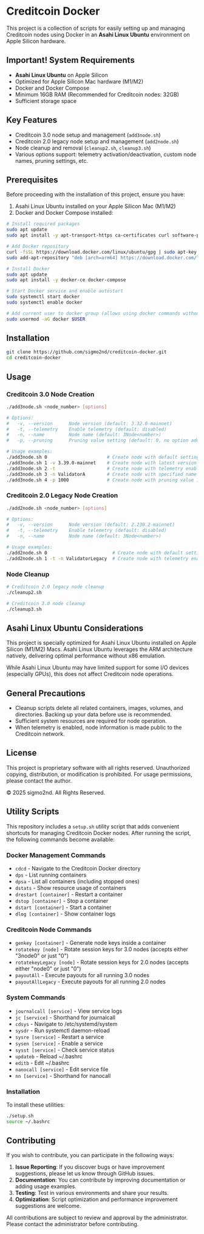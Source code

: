 # Creditcoin Docker

This project is a collection of scripts for easily setting up and managing Creditcoin nodes using Docker in an **Asahi Linux Ubuntu** environment on Apple Silicon hardware.

## Important! System Requirements

- **Asahi Linux Ubuntu** on Apple Silicon
- Optimized for Apple Silicon Mac hardware (M1/M2)
- Docker and Docker Compose
- Minimum 16GB RAM (Recommended for Creditcoin nodes: 32GB)
- Sufficient storage space

## Key Features

- Creditcoin 3.0 node setup and management (`add3node.sh`)
- Creditcoin 2.0 legacy node setup and management (`add2node.sh`)
- Node cleanup and removal (`cleanup2.sh`, `cleanup3.sh`)
- Various options support: telemetry activation/deactivation, custom node names, pruning settings, etc.

## Prerequisites

Before proceeding with the installation of this project, ensure you have:

1. Asahi Linux Ubuntu installed on your Apple Silicon Mac (M1/M2)
2. Docker and Docker Compose installed:
```bash
# Install required packages
sudo apt update
sudo apt install -y apt-transport-https ca-certificates curl software-properties-common

# Add Docker repository
curl -fsSL https://download.docker.com/linux/ubuntu/gpg | sudo apt-key add -
sudo add-apt-repository "deb [arch=arm64] https://download.docker.com/linux/ubuntu $(lsb_release -cs) stable"

# Install Docker
sudo apt update
sudo apt install -y docker-ce docker-compose

# Start Docker service and enable autostart
sudo systemctl start docker
sudo systemctl enable docker

# Add current user to docker group (allows using docker commands without sudo)
sudo usermod -aG docker $USER
```

## Installation
```bash
git clone https://github.com/sigmo2nd/creditcoin-docker.git
cd creditcoin-docker
```

## Usage

### Creditcoin 3.0 Node Creation

```bash
./add3node.sh <node_number> [options]

# Options:
#   -v, --version      Node version (default: 3.32.0-mainnet)
#   -t, --telemetry    Enable telemetry (default: disabled)
#   -n, --name         Node name (default: 3Node<number>)
#   -p, --pruning      Pruning value setting (default: 0, no option added if 0)

# Usage examples:
./add3node.sh 0                      # Create node with default settings
./add3node.sh 1 -v 3.39.0-mainnet    # Create node with latest version
./add3node.sh 2 -t                   # Create node with telemetry enabled
./add3node.sh 3 -n ValidatorA        # Create node with specified name
./add3node.sh 4 -p 1000              # Create node with pruning value 1000
```

### Creditcoin 2.0 Legacy Node Creation

```bash
./add2node.sh <node_number> [options]

# Options:
#   -v, --version      Node version (default: 2.230.2-mainnet)
#   -t, --telemetry    Enable telemetry (default: disabled)
#   -n, --name         Node name (default: 3Node<number>)

# Usage examples:
./add2node.sh 0                        # Create node with default settings
./add2node.sh 1 -t -n ValidatorLegacy  # Create node with telemetry enabled and specified name
```

### Node Cleanup

```bash
# Creditcoin 2.0 legacy node cleanup
./cleanup2.sh

# Creditcoin 3.0 node cleanup
./cleanup3.sh
```

## Asahi Linux Ubuntu Considerations

This project is specially optimized for Asahi Linux Ubuntu installed on Apple Silicon (M1/M2) Macs. Asahi Linux Ubuntu leverages the ARM architecture natively, delivering optimal performance without x86 emulation.

While Asahi Linux Ubuntu may have limited support for some I/O devices (especially GPUs), this does not affect Creditcoin node operations.

## General Precautions

- Cleanup scripts delete all related containers, images, volumes, and directories. Backing up your data before use is recommended.
- Sufficient system resources are required for node operation.
- When telemetry is enabled, node information is made public to the Creditcoin network.

## License

This project is proprietary software with all rights reserved. Unauthorized copying, distribution, or modification is prohibited. For usage permissions, please contact the author.

© 2025 sigmo2nd. All Rights Reserved.

## Utility Scripts

This repository includes a `setup.sh` utility script that adds convenient shortcuts for managing Creditcoin Docker nodes. After running the script, the following commands become available:

### Docker Management Commands
- `cdcd` - Navigate to the Creditcoin Docker directory
- `dps` - List running containers
- `dpsa` - List all containers (including stopped ones)
- `dstats` - Show resource usage of containers
- `drestart [container]` - Restart a container
- `dstop [container]` - Stop a container
- `dstart [container]` - Start a container
- `dlog [container]` - Show container logs

### Creditcoin Node Commands
- `genkey [container]` - Generate node keys inside a container
- `rotatekey [node]` - Rotate session keys for 3.0 nodes (accepts either "3node0" or just "0")
- `rotatekeyLegacy [node]` - Rotate session keys for 2.0 nodes (accepts either "node0" or just "0")
- `payoutAll` - Execute payouts for all running 3.0 nodes
- `payoutAllLegacy` - Execute payouts for all running 2.0 nodes

### System Commands
- `journalcall [service]` - View service logs
- `jc [service]` - Shorthand for journalcall
- `cdsys` - Navigate to /etc/systemd/system
- `sysdr` - Run systemctl daemon-reload
- `sysre [service]` - Restart a service
- `sysen [service]` - Enable a service
- `sysst [service]` - Check service status
- `updateb` - Reload ~/.bashrc
- `editb` - Edit ~/.bashrc
- `nanocall [service]` - Edit service file
- `nn [service]` - Shorthand for nanocall

### Installation

To install these utilities:

```bash
./setup.sh
source ~/.bashrc
```

## Contributing

If you wish to contribute, you can participate in the following ways:

1. **Issue Reporting**: If you discover bugs or have improvement suggestions, please let us know through GitHub issues.
2. **Documentation**: You can contribute by improving documentation or adding usage examples.
3. **Testing**: Test in various environments and share your results.
4. **Optimization**: Script optimization and performance improvement suggestions are welcome.

All contributions are subject to review and approval by the administrator. Please contact the administrator before contributing.
